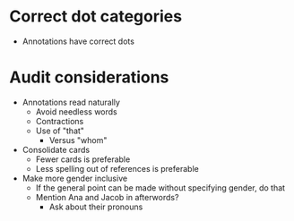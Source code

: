 # Correct dot categories
* Annotations have correct dots

# Audit considerations
* Annotations read naturally
    * Avoid needless words
    * Contractions
    * Use of "that"
        * Versus "whom"
* Consolidate cards
    * Fewer cards is preferable
    * Less spelling out of references is preferable
* Make more gender inclusive
    * If the general point can be made without specifying gender, do that
    * Mention Ana and Jacob in afterwords?
        * Ask about their pronouns
